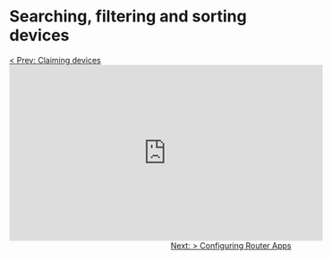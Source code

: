 # Searching, filtering and sorting devices

<div style='text-align:left;'><a href="/tutorials/claim-device.html">< Prev: Claiming devices</a></div>

<iframe width="560" height="315" src="https://www.youtube.com/embed/zFjENwBNE_k" frameborder="0" allow="accelerometer; autoplay; encrypted-media; gyroscope; picture-in-picture" allowfullscreen></iframe>

<div style='text-align:right;'><a href="/tutorials/configuring-router-apps.html">Next: > Configuring Router Apps</a></div>